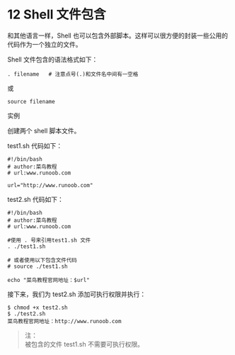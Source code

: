 # 12 Shell 文件包含

和其他语言一样，Shell 也可以包含外部脚本。这样可以很方便的封装一些公用的代码作为一个独立的文件。

Shell 文件包含的语法格式如下：
```
. filename   # 注意点号(.)和文件名中间有一空格
```
或
```
source filename
```
实例

创建两个 shell 脚本文件。

test1.sh 代码如下：
```
#!/bin/bash
# author:菜鸟教程
# url:www.runoob.com

url="http://www.runoob.com"
```
test2.sh 代码如下：
```
#!/bin/bash
# author:菜鸟教程
# url:www.runoob.com

#使用 . 号来引用test1.sh 文件
. ./test1.sh

# 或者使用以下包含文件代码
# source ./test1.sh

echo "菜鸟教程官网地址：$url"
```
接下来，我们为 test2.sh 添加可执行权限并执行：

```
$ chmod +x test2.sh 
$ ./test2.sh 
菜鸟教程官网地址：http://www.runoob.com
```
>注：<br>
被包含的文件 test1.sh 不需要可执行权限。
